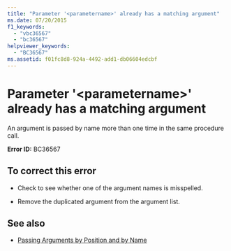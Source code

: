 ```yaml
---
title: "Parameter '<parametername>' already has a matching argument"
ms.date: 07/20/2015
f1_keywords: 
  - "vbc36567"
  - "bc36567"
helpviewer_keywords: 
  - "BC36567"
ms.assetid: f01fc8d8-924a-4492-add1-db06604edcbf
---
```

# Parameter '\<parametername>' already has a matching argument
An argument is passed by name more than one time in the same procedure call.  
  
 **Error ID:** BC36567  
  
## To correct this error  
  
- Check to see whether one of the argument names is misspelled.  
  
- Remove the duplicated argument from the argument list.  
  
## See also

- [Passing Arguments by Position and by Name](../programming-guide/language-features/procedures/passing-arguments-by-position-and-by-name.md)
